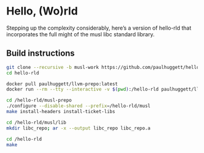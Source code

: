 # Hello, (Wo)rld

Stepping up the complexity considerably, here’s a version of hello-rld that incorporates the full might of the musl libc standard library.

## Build instructions

~~~bash
git clone --recursive -b musl-work https://github.com/paulhuggett/hello-rld/
cd hello-rld

docker pull paulhuggett/llvm-prepo:latest
docker run --rm --tty --interactive -v $(pwd):/hello-rld paulhuggett/llvm-prepo:latest

cd /hello-rld/musl-prepo
./configure --disable-shared --prefix=/hello-rld/musl
make install-headers install-ticket-libs

cd /hello-rld/musl/lib
mkdir libc_repo; ar -x --output libc_repo libc_repo.a

cd /hello-rld
make
~~~
